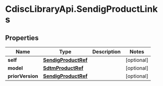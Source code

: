# CdiscLibraryApi.SendigProductLinks

## Properties

Name | Type | Description | Notes
------------ | ------------- | ------------- | -------------
**self** | [**SendigProductRef**](SendigProductRef.md) |  | [optional] 
**model** | [**SdtmProductRef**](SdtmProductRef.md) |  | [optional] 
**priorVersion** | [**SendigProductRef**](SendigProductRef.md) |  | [optional] 


